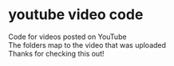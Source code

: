 # youtube video code
Code for videos posted on YouTube
<br >
The folders map to the video that was uploaded
<Br >
Thanks for checking this out!
